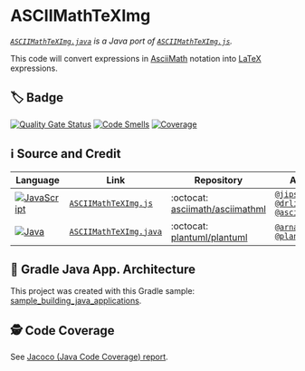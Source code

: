 # ASCIIMathTeXImg

_[`ASCIIMathTeXImg.java`](https://github.com/The-Lum/ASCIIMathTeXImg/blob/main/app/src/main/java/math/ASCIIMathTeXImg.java) is a Java port of [`ASCIIMathTeXImg.js`](https://github.com/asciimath/asciimathml/blob/master/asciimath-based/ASCIIMathTeXImg.js)._

This code will convert expressions in [AsciiMath](https://en.wikipedia.org/wiki/AsciiMath) notation into [LaTeX](https://en.wikipedia.org/wiki/LaTeX) expressions.

## 🏷️ Badge 
[![Quality Gate Status](https://sonarcloud.io/api/project_badges/measure?project=The-Lum_ASCIIMathTeXImg&metric=alert_status)](https://sonarcloud.io/project/overview?id=The-Lum_ASCIIMathTeXImg)
[![Code Smells](https://sonarcloud.io/api/project_badges/measure?project=The-Lum_ASCIIMathTeXImg&metric=code_smells)](https://sonarcloud.io/summary/overall?id=The-Lum_ASCIIMathTeXImg)
[![Coverage](https://sonarcloud.io/api/project_badges/measure?project=The-Lum_ASCIIMathTeXImg&metric=coverage)](https://sonarcloud.io/summary/overall?id=The-Lum_ASCIIMathTeXImg)

## ℹ️ Source and Credit

| Language | Link | Repository | Author |
| -------- | ---- | ---------- | ------ |
| [![JavaScript](https://img.shields.io/badge/javascript-%23323330.svg?style=for-the-badge&logo=javascript&logoColor=%23F7DF1E)](https://github.com/asciimath/asciimathml/blob/master/asciimath-based/ASCIIMathTeXImg.js) | [`ASCIIMathTeXImg.js`](https://github.com/asciimath/asciimathml/blob/master/asciimath-based/ASCIIMathTeXImg.js) | :octocat: [asciimath/asciimathml](https://github.com/asciimath/asciimathml/) | [`@jipsen`](https://github.com/jipsen)<br>[`@drlippman`](https://github.com/drlippman)<br>[`@asciimath`](https://github.com/asciimath)  |
| [![Java](https://img.shields.io/badge/java-%23ED8B00.svg?style=for-the-badge&logo=openjdk&logoColor=white)](https://github.com/plantuml/plantuml/blob/master/src/net/sourceforge/plantuml/math/ASCIIMathTeXImg.java) | [`ASCIIMathTeXImg.java`](https://github.com/plantuml/plantuml/blob/master/src/net/sourceforge/plantuml/math/ASCIIMathTeXImg.java) | :octocat: [plantuml/plantuml](https://github.com/plantuml/plantuml) | [`@arnaudroques`](https://github.com/arnaudroques)<br>[`@plantuml`](https://github.com/plantuml)  |

## 🐘 Gradle Java App. Architecture
This project was created with this Gradle sample: [sample_building_java_applications](https://docs.gradle.org/current/samples/sample_building_java_applications.html).

## 🕵️ Code Coverage 
See [Jacoco (Java Code Coverage) report](docs/jacocoSummary.md).
